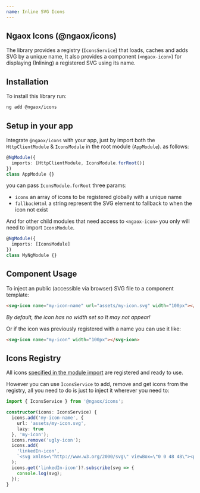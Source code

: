 ```yaml
---
name: Inline SVG Icons
---
```


## Ngaox Icons (@ngaox/icons)

The library provides a registry (`IconsService`) that loads, caches and adds SVG by a unique name,
It also provides a component (`<ngaox-icon>`) for displaying (Inlining) a registered SVG using its name.

## Installation

To install this library run:

```bash
ng add @ngaox/icons
```

## Setup in your app

Integrate `@ngaox/icons` with your app, just by import both the `HttpClientModule` & `IconsModule` in the root module (`AppModule`).
as follows:

```ts
@NgModule({
  imports: [HttpClientModule, IconsModule.forRoot()]
})
class AppModule {}
```

you can pass `IconsModule.forRoot` three params:

- `icons` an array of icons to be registered globally with a unique name
- `fallbackHtml` a string represent the SVG element to fallback to when the icon not exist

And for other child modules that need access to `<ngaox-icon>` you only will need to import `IconsModule`.

```ts
@NgModule({
  imports: [IconsModule]
})
class MyNgModule {}
```

## Component Usage

To inject an public (accessible via browser) SVG file to a component template:

```html
<svg-icon name="my-icon-name" url="assets/my-icon.svg" width="100px"></svg-icon>
```

_By default, the icon has no width set so It may not appear!_

Or if the icon was previously registered with a name you can use it like:

```html
<svg-icon name="my-icon" width="100px"></svg-icon>
```

## Icons Registry

All icons [specified in the module import](#setup-in-your-app) are registered and ready to use.

However you can use `IconsService` to add, remove and get icons from the registry, all you need to do is just to inject it wherever you need to:

```ts
import { IconsService } from '@ngaox/icons';

constructor(icons: IconsService) {
  icons.add('my-icon-name', {
    url: 'assets/my-icon.svg',
    lazy: true
  }, 'my-icon');
  icons.remove('ugly-icon');
  icons.add(
    'linkedIn-icon',
    `<svg xmlns=\"http://www.w3.org/2000/svg\" viewBox=\"0 0 48 48\"><path d=\"M8.421,14h0.052l0,0C11.263,14,13,12,13,9.5C12.948,6.945,11.263,5,8.526,5S4,6.945,4,9.5C4,12,5.736,14,8.421,14z M4,17h9v26H4V17z M44,26.5c0-5.247-4.253-9.5-9.5-9.5c-3.053,0-5.762,1.446-7.5,3.684V17h-9v26h9V28l0,0c0-2.209,1.791-4,4-4s4,1.791,4,4v15h9C44,43,44,27.955,44,26.5z\"/></svg>`
  );
  icons.get('linkedIn-icon')?.subscribe(svg => {
    console.log(svg);
  });
}
```
